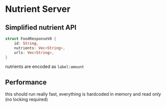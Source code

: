 # Nutrient Server
## Simplified nutrient API
```rust
struct FoodResponseV0 {
    id: String,
    nutrients: Vec<String>,
    urls: Vec<String>,
}
```
nutrients are encoded as ```label:amount```

## Performance
this should run really fast, everything is hardcoded in memory and read only (no locking required)
